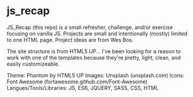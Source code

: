 # js_recap

JS_Recap (this repo) is a small refresher, challenge, and/or exercise focusing on vanilla JS. Projects are small and intentionally (mostly) limited to one HTML page. Project ideas are from Wes Bos. 

The site structure is from HTML5 UP... I've been looking for a reason to work with one of the templates because they're pretty, light, clean, and easily customizeable. 



Theme: Phantom by HTML5 UP
Images: Unsplash (unsplash.com)
Icons: Font Awesome (fortawesome.github.com/Font-Awesome)
Langues/Tools/Libraries: JS, ES6, JQUERY, SASS, CSS, HTML 
